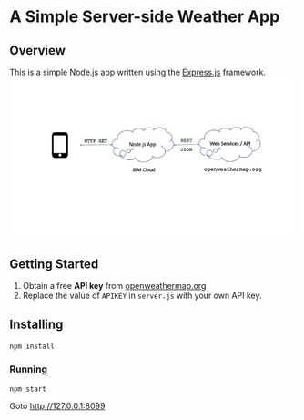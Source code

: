 # A Simple Server-side Weather App
## Overview
This is a simple Node.js app written using the [Express.js](https://expressjs.com) framework.
![Express-weather](381F-T01.jpg?raw=true "Weather App")

## Getting Started
1. Obtain a free **API key** from [openweathermap.org](http://openweathermap.org)
2. Replace the value of `APIKEY` in `server.js` with your own API key.
## Installing
```
npm install
```
### Running
```
npm start
```
Goto http://127.0.0.1:8099
